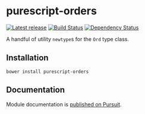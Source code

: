 # purescript-orders

[![Latest release](http://img.shields.io/bower/v/purescript-orders.svg)](https://github.com/purescript/purescript-orders/releases)
[![Build Status](https://travis-ci.org/purescript/purescript-orders.svg?branch=master)](https://travis-ci.org/purescript/purescript-orders)
[![Dependency Status](https://www.versioneye.com/user/projects/56ae473f7e03c700377e01a2/badge.svg?style=flat)](https://www.versioneye.com/user/projects/56ae473f7e03c700377e01a2)

A handful of utility `newtype`s for the `Ord` type class.

## Installation

```
bower install purescript-orders
```

## Documentation

Module documentation is [published on Pursuit](http://pursuit.purescript.org/packages/purescript-orders).
